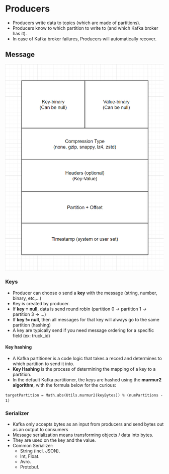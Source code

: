 # Producers

- Producers write data to topics (which are made of partitions).
- Producers know to which partition to write to (and which Kafka broker has it).
- In case of Kafka broker failures, Producers will automatically recover.

## Message
![Message](kafka_message.png)

### Keys

- Producer can choose o send a **key** with the message (string, number, binary, etc,...)
- Key is created by producer.
- If **key = null**, data is send round robin (partition 0 -> partition 1 -> partition 3 -> ...)
- If **key != null**, then all messages for that key will always go to the same partition (hashing)
- A key are typically send if you need message ordering for a specific field (ex: truck_id)

#### Key hashing

- A Kafka partitioner is a code logic that takes a record and determines to which partition to send it into.
- **Key Hashing** is the process of determining the mapping of a key to a partition.
- In the default Kafka partitioner, the keys are hashed using the **murmur2 algorithm**, with the formula below for the curious:

```targetPartition = Math.abs(Utils.murmur2(keyBytes)) % (numPartitions - 1)```

### Serializer

- Kafka only accepts bytes as an input from producers and send bytes out as an output to consumers
- Message serialization means transforming objects / data into bytes.
- They are used on the key and the value.
- Common Serializer:
  - String (incl. JSON).
  - Int, Float.
  - Avro.
  - Protobuf.
